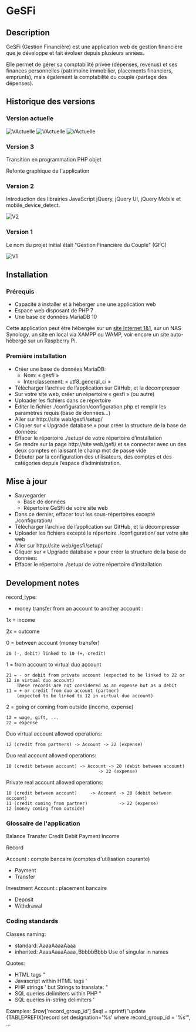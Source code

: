 # GeSFi

## Description

GeSFi (Gestion Financière) est une application web de gestion financière que je développe et fait évoluer depuis plusieurs années.

Elle permet de gérer sa comptabilité privée (dépenses, revenus) et ses finances personnelles (patrimoine immobilier, placements financiers, emprunts), mais également la comptabilité du couple (partage des dépenses).


## Historique des versions

### Version actuelle

![VActuelle](https://github.com/CPC67128/GeSFi/blob/master/media/V171008_1.png)
![VActuelle](https://github.com/CPC67128/GeSFi/blob/master/media/V171008_2.png)
![VActuelle](https://github.com/CPC67128/GeSFi/blob/master/media/V171008_3.png)

### Version 3

Transition en programmation PHP objet

Refonte graphique de l'application

### Version 2

Introduction des librairies JavaScript jQuery, jQuery UI, jQuery Mobile et mobile_device_detect.

![V2](https://github.com/CPC67128/GeSFi/blob/master/media/v2_2.png)

### Version 1

Le nom du projet initial était "Gestion Financière du Couple" (GFC)

![V1](https://github.com/CPC67128/GeSFi/blob/master/media/v1.jpg)

## Installation

### Prérequis

* Capacité à installer et à héberger une une application web
* Espace web disposant de PHP 7
* Une base de données MariaDB 10

Cette application peut être hébergée sur un [site Internet 1&1](http://www.1and1.fr/?kwk=16605005), sur un NAS Synology, un site en local via XAMPP ou WAMP, voir encore un site auto-hébergé sur un Raspberry Pi.

### Première installation

* Créer une base de données MariaDB:
  * Nom: « gesfi »
  * Interclassement: « utf8_general_ci »
* Télécharger l’archive de l’application sur GitHub, et la décompresser
* Sur votre site web, créer un répertoire « gesfi » (ou autre)
* Uploader les fichiers dans ce répertoire
* Editer le fichier ./configuration/configuration.php et remplir les paramètres requis (base de données…)
* Aller sur http://site web/gesfi/setup/
* Cliquer sur « Upgrade database » pour créer la structure de la base de données:
* Effacer le répertoire ./setup/ de votre répertoire d’installation
* Se rendre sur la page http://site web/gefi/ et se connecter avec un des deux comptes en laissant le champ mot de passe vide
* Débuter par la configuration des utilisateurs, des comptes et des catégories depuis l’espace d’administration.

## Mise à jour

* Sauvegarder
  * Base de données
  * Répertoire GeSFi de votre site web
* Dans ce dernier, effacer tout les sous-répertoires excepté ./configuration/
* Télécharger l’archive de l’application sur GitHub, et la décompresser
* Uploader les fichiers excepté le répertoire ./configuration/ sur votre site web
* Aller sur http://site web/gesfi/setup/
* Cliquer sur « Upgrade database » pour créer la structure de la base de données:
* Effacer le répertoire ./setup/ de votre répertoire d’installation

## Development notes

record_type:

- money transfer from an account to another account :

1x = income

2x = outcome

0 = between account (money transfer)

    20 (-, debit) linked to 10 (+, credit)

1 = from account to virtual duo account

    21 = - or debit from private account (expected to be linked to 22 or 12 in virtual duo account)
        These records are not considered as an expense but as a debit
    11 = + or credit from duo account (partner)
        (expected to be linked to 12 in virtual duo account)

2 = going or coming from outside (income, expense)

    12 = wage, gift, ...
    22 = expense

Duo virtual account allowed operations:

    12 (credit from partners) -> Account -> 22 (expense)

Duo real account allowed operations:

    10 (credit between account) -> Account -> 20 (debit between account)
                                       -> 22 (expense)

Private real account allowed operations:

    10 (credit between account)     -> Account -> 20 (debit between account)
    11 (credit coming from partner)            -> 22 (expense)
    12 (money coming from outside)

### Glossaire de l'application


Balance
Transfer
Credit
Debit
Payment
Income



Record

Account : compte bancaire (comptes d'utilisation courante)

* Payment
* Transfer

Investment Account : placement bancaire

* Deposit
* Withdrawal

### Coding standards

Classes naming:
- standard: AaaaAaaaAaaa
- inherited: AaaaAaaaAaaa_BbbbbBbbb
Use of singular in names

Quotes:
- HTML tags "
- Javascript within HTML tags '
- PHP strings '
but Strings to translate: "
- SQL queries delimiters within PHP "
- SQL queries in-string delimiters '

Examples:
 $row['record_group_id']
 $sql = sprintf("update {TABLEPREFIX}record set designation='%s' where record_group_id = '%s'", ...
